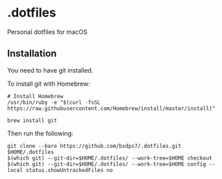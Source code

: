 # .dotfiles
Personal dotfiles for macOS

## Installation
You need to have git installed.

To install git with Homebrew:
```
# Install Homebrew
/usr/bin/ruby -e "$(curl -fsSL https://raw.githubusercontent.com/Homebrew/install/master/install)"

brew install git
```

Then run the following:
```
git clone --bare https://github.com/bsdps7/.dotfiles.git $HOME/.dotfiles
$(which git) --git-dir=$HOME/.dotfiles/ --work-tree=$HOME checkout
$(which git) --git-dir=$HOME/.dotfiles/ --work-tree=$HOME config --local status.showUntrackedFiles no
```
